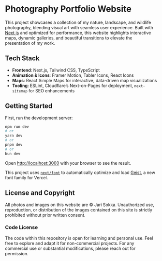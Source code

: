 # Photography Portfolio Website

This project showcases a collection of my nature, landscape, and wildlife photography, blending visual art with seamless user experience. Built with [Next.js](https://nextjs.org) and optimized for performance, this website highlights interactive maps, dynamic galleries, and beautiful transitions to elevate the presentation of my work.

## Tech Stack

- **Frontend**: Next.js, Tailwind CSS, TypeScript
- **Animation & Icons**: Framer Motion, Tabler Icons, React Icons
- **Maps**: React Simple Maps for interactive, data-driven map visualizations
- **Tooling**: ESLint, Cloudflare’s Next-on-Pages for deployment, `next-sitemap` for SEO enhancements

## Getting Started

First, run the development server:

```bash
npm run dev
# or
yarn dev
# or
pnpm dev
# or
bun dev
```

Open [http://localhost:3000](http://localhost:3000) with your browser to see the result.

This project uses [`next/font`](https://nextjs.org/docs/app/building-your-application/optimizing/fonts) to automatically optimize and load [Geist](https://vercel.com/font), a new font family for Vercel.

## License and Copyright

All photos and images on this website are © Jari Sokka. Unauthorized use, reproduction, or distribution of the images contained on this site is strictly prohibited without prior written consent.

### Code License

The code within this repository is open for learning and personal use. Feel free to explore and adapt it for non-commercial projects. For any commercial use or substantial modifications, please reach out for permission.
